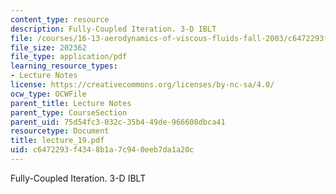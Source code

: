 ```yaml
---
content_type: resource
description: Fully-Coupled Iteration. 3-D IBLT
file: /courses/16-13-aerodynamics-of-viscous-fluids-fall-2003/c6472293f4348b1a7c940eeb7da1a20c_lecture_19.pdf
file_size: 202362
file_type: application/pdf
learning_resource_types:
- Lecture Notes
license: https://creativecommons.org/licenses/by-nc-sa/4.0/
ocw_type: OCWFile
parent_title: Lecture Notes
parent_type: CourseSection
parent_uid: 75d54fc3-032c-35b4-49de-966608dbca41
resourcetype: Document
title: lecture_19.pdf
uid: c6472293-f434-8b1a-7c94-0eeb7da1a20c
---
```

Fully-Coupled Iteration. 3-D IBLT